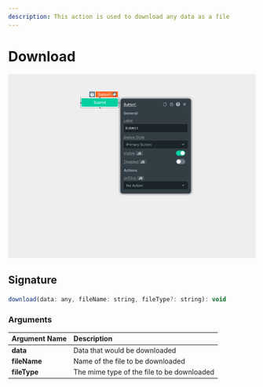 ```yaml
---
description: This action is used to download any data as a file
---
```


# Download

![Click to expand](../.gitbook/assets/download.gif)

## Signature

```javascript
download(data: any, fileName: string, fileType?: string): void
```

### Arguments

| **Argument Name** | **Description** |
| :--- | :--- |
| **data** | Data that would be downloaded |
| **fileName** | Name of the file to be downloaded |
| **fileType** | The mime type of the file to be downloaded |

